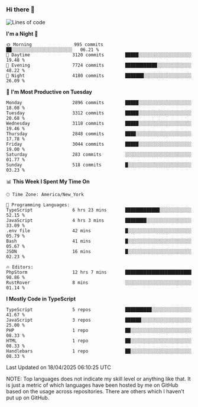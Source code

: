 ### Hi there 👋

<!--
**LynxJinxxy/LynxJinxxy** is a ✨ _special_ ✨ repository because its `README.md` (this file) appears on your GitHub profile.

Here are some ideas to get you started:

- 🔭 I’m currently working on ...
- 🌱 I’m currently learning ...
- 👯 I’m looking to collaborate on ...
- 🤔 I’m looking for help with ...
- 💬 Ask me about ...
- 📫 How to reach me: ...
- 😄 Pronouns: ...
- ⚡ Fun fact: ...
-->

<!--START_SECTION:waka-->
![Lines of code](https://img.shields.io/badge/From%20Hello%20World%20I%27ve%20Written-24.7%20million%20lines%20of%20code-blue)

**I'm a Night 🦉** 

```text
🌞 Morning                995 commits         ██░░░░░░░░░░░░░░░░░░░░░░░   06.21 % 
🌆 Daytime                3120 commits        █████░░░░░░░░░░░░░░░░░░░░   19.48 % 
🌃 Evening                7724 commits        ████████████░░░░░░░░░░░░░   48.22 % 
🌙 Night                  4180 commits        ███████░░░░░░░░░░░░░░░░░░   26.09 % 
```
📅 **I'm Most Productive on Tuesday** 

```text
Monday                   2896 commits        █████░░░░░░░░░░░░░░░░░░░░   18.08 % 
Tuesday                  3312 commits        █████░░░░░░░░░░░░░░░░░░░░   20.68 % 
Wednesday                3118 commits        █████░░░░░░░░░░░░░░░░░░░░   19.46 % 
Thursday                 2848 commits        ████░░░░░░░░░░░░░░░░░░░░░   17.78 % 
Friday                   3044 commits        █████░░░░░░░░░░░░░░░░░░░░   19.00 % 
Saturday                 283 commits         ░░░░░░░░░░░░░░░░░░░░░░░░░   01.77 % 
Sunday                   518 commits         █░░░░░░░░░░░░░░░░░░░░░░░░   03.23 % 
```


📊 **This Week I Spent My Time On** 

```text
🕑︎ Time Zone: America/New_York

💬 Programming Languages: 
TypeScript               6 hrs 23 mins       █████████████░░░░░░░░░░░░   52.15 % 
JavaScript               4 hrs 3 mins        ████████░░░░░░░░░░░░░░░░░   33.09 % 
.env file                42 mins             █░░░░░░░░░░░░░░░░░░░░░░░░   05.79 % 
Bash                     41 mins             █░░░░░░░░░░░░░░░░░░░░░░░░   05.67 % 
JSON                     16 mins             █░░░░░░░░░░░░░░░░░░░░░░░░   02.23 % 

🔥 Editors: 
PhpStorm                 12 hrs 7 mins       █████████████████████████   98.86 % 
RustRover                8 mins              ░░░░░░░░░░░░░░░░░░░░░░░░░   01.14 % 
```

**I Mostly Code in TypeScript** 

```text
TypeScript               5 repos             ██████████░░░░░░░░░░░░░░░   41.67 % 
JavaScript               3 repos             ██████░░░░░░░░░░░░░░░░░░░   25.00 % 
PHP                      1 repo              ██░░░░░░░░░░░░░░░░░░░░░░░   08.33 % 
HTML                     1 repo              ██░░░░░░░░░░░░░░░░░░░░░░░   08.33 % 
Handlebars               1 repo              ██░░░░░░░░░░░░░░░░░░░░░░░   08.33 % 
```




 Last Updated on 18/04/2025 06:10:25 UTC
<!--END_SECTION:waka-->
NOTE: Top languages does not indicate my skill level or anything like that. It is just a metric of which languages have been hosted by me on GitHub based on the usage across repositories. There are others which I haven't put up on GitHub.
